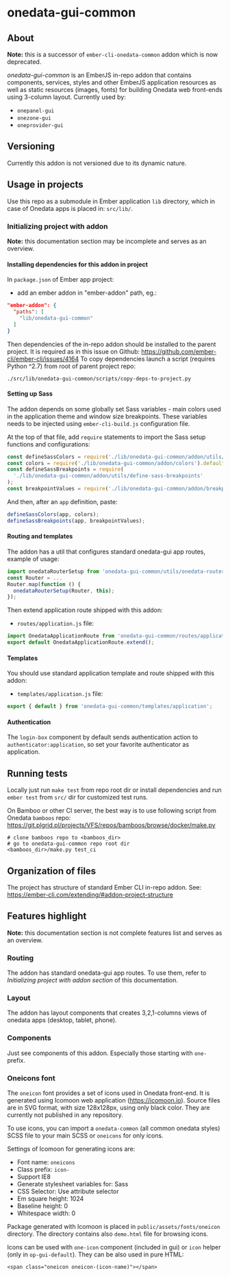 # onedata-gui-common

## About

**Note:** this is a successor of ``ember-cli-onedata-common`` addon which is now deprecated.

*onedata-gui-common* is an EmberJS in-repo addon that contains components, services, styles
and other EmberJS application resources as well as static resources (images, fonts) for building
Onedata web front-ends using 3-column layout. Currently used by:
- ``onepanel-gui``
- ``onezone-gui``
- ``oneprovider-gui``

## Versioning

Currently this addon is not versioned due to its dynamic nature.

## Usage in projects

Use this repo as a submodule in Ember application ``lib`` directory, which in case of Onedata apps is placed in: ``src/lib/``.

### Initializing project with addon

**Note:** this documentation section may be incomplete and serves as an overview.

#### Installing dependencies for this addon in project

In ``package.json`` of Ember app project:

- add an ember addon in "ember-addon" path, eg.:
```json
"ember-addon": {
  "paths": [
    "lib/onedata-gui-common"
  ]
}
```

Then dependencies of the in-repo addon should be installed to the parent project.
It is required as in this issue on Github: https://github.com/ember-cli/ember-cli/issues/4164
To copy dependencies launch a script (requires Python ^2.7) from root of parent project repo:
```
./src/lib/onedata-gui-common/scripts/copy-deps-to-project.py
```

#### Setting up Sass

The addon depends on some globally set Sass variables - main colors used in the
application theme and window size breakpoints. These variables needs to be injected 
using `ember-cli-build.js` configuration file.

At the top of that file, add `require` statements to import the Sass setup functions and configurations:
```javascript
const defineSassColors = require('./lib/onedata-gui-common/addon/utils/define-sass-colors');
const colors = require('./lib/onedata-gui-common/addon/colors').default;
const defineSassBreakpoints = require(
  './lib/onedata-gui-common/addon/utils/define-sass-breakpoints'
);
const breakpointValues = require('./lib/onedata-gui-common/addon/breakpoint-values').default;
```

And then, after an `app` definition, paste:
```javascript
defineSassColors(app, colors);
defineSassBreakpoints(app, breakpointValues);
```

#### Routing and templates

The addon has a util that configures standard onedata-gui app routes, example of usage:

```javascript
import onedataRouterSetup from 'onedata-gui-common/utils/onedata-router-setup';
const Router = ...
Router.map(function () {
  onedataRouterSetup(Router, this);
});
```

Then extend application route shipped with this addon:

- ``routes/application.js`` file:
```javascript
import OnedataApplicationRoute from 'onedata-gui-common/routes/application';
export default OnedataApplicationRoute.extend();
```

#### Templates

You should use standard application template and route shipped with this addon:

- ``templates/application.js`` file:
```javascript
export { default } from 'onedata-gui-common/templates/application';
```


#### Authentication

The ``login-box`` component by default sends authentication action to
``authenticator:application``, so set your favorite authenticator as application.


## Running tests

Locally just run ``make test`` from repo root dir or install dependencies and run
``ember test`` from ``src/`` dir for customized test runs.

On Bamboo or other CI server, the best way is to use following script from Onedata ``bamboos`` repo: https://git.plgrid.pl/projects/VFS/repos/bamboos/browse/docker/make.py

```
# clone bamboos repo to <bamboos_dir>
# go to onedata-gui-common repo root dir
<bamboos_dir>/make.py test_ci
```

## Organization of files

The project has structure of standard Ember CLI in-repo addon. See: https://ember-cli.com/extending/#addon-project-structure  

## Features highlight

**Note:** this documentation section is not complete features list and serves as an overview.

### Routing

The addon has standard onedata-gui app routes. To use them, refer to *Initializing project with addon section* of this documentation.

### Layout

The addon has layout components that creates 3,2,1-columns views of onedata
apps (desktop, tablet, phone).

### Components

Just see components of this addon. Especially those starting with ``one-`` prefix.

### Oneicons font

The ``oneicon`` font provides a set of icons used in Onedata front-end.
It is generated using Icomoon web application (https://icomoon.io). Source files are in SVG format, with size 128x128px, using only black color.
They are currently not published in any repository.

To use icons, you can import a ``onedata-common`` (all common onedata styles) SCSS file to your main SCSS or ``oneicons`` for only icons.

Settings of Icomoon for generating icons are:
- Font name: ``oneicons``
- Class prefix: ``icon-``
- Support IE8
- Generate stylesheet variables for: Sass
- CSS Selector: Use attribute selector
- Em square height: 1024
- Baseline height: 0
- Whitespace width: 0

Package generated with Icomoon is placed in ``public/assets/fonts/oneicon`` directory.
The directory contains also ``demo.html`` file for browsing icons.

Icons can be used with ``one-icon`` component (included in gui) or ``icon`` helper (only in ``op-gui-default``).
They can be also used in pure HTML:

```
<span class="oneicon oneicon-(icon-name)"></span>
```
